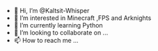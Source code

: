 - 👋 Hi, I’m @Kaltsit-Whisper
- 👀 I’m interested in Minecraft ,FPS and Arknights
- 🌱 I’m currently learning Python
- 💞️ I’m looking to collaborate on ...
- 📫 How to reach me ...

<!---
Kaltsit-Whisper/Kaltsit-Whisper is a ✨ special ✨ repository because its `README.md` (this file) appears on your GitHub profile.
You can click the Preview link to take a look at your changes.
--->
